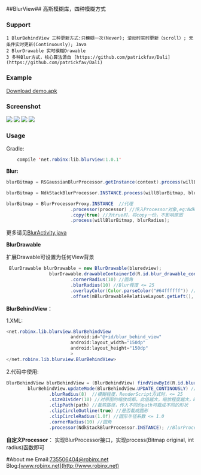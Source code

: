 ##BlurView##
高斯模糊库，四种模糊方式 

### Support ###
    
    1 BlurBehindView 三种更新方式:只模糊一次(Never); 滚动时实时更新（scroll）; 无条件实时更新(Continuously); Java
    2 BlurDrawable 实时模糊Drawable
    3 多种Blur方式，核心算法源自 [https://github.com/patrickfav/Dali](https://github.com/patrickfav/Dali)
    

### Example ###

[Download demo.apk](https://github.com/robinxdroid/BlurView/blob/master/app-debug.apk?raw=true)

### Screenshot ###

![](https://github.com/robinxdroid/BlurView/blob/master/device-2016-08-23-172040.png?raw=true) 
![](https://github.com/robinxdroid/BlurView/blob/master/BlurBehindView.gif?raw=true) 
![](https://github.com/robinxdroid/BlurView/blob/master/BlurBehindView1.gif?raw=true) 
![](https://github.com/robinxdroid/BlurView/blob/master/BlurDrawable.gif?raw=true) 

### Usage ###
Gradle:
```java
    compile 'net.robinx:lib.blurview:1.0.1'
```

**Blur:**

```java
blurBitmap = RSGaussianBlurProcessor.getInstance(context).process(willBlurBitmap, blurRadius); //RenderScript其中一个方式(此方式在所有方式中速度最快)

blurBitmap = NdkStackBlurProcessor.INSTANCE.process(willBlurBitmap, blurRadius);  //NDK方式,速度比上面的方式略慢，相对稳定

blurBitmap = BlurProcessorProxy.INSTANCE  //代理
                        .processor(processor) //传入Processor对象,eg:NdkStackBlurProcessor.INSTANCE
                        .copy(true) //为true时，将copy一份，不影响原图
                        .process(willBlurBitmap, blurRadius);

```
更多请见[BlurActivity.java](https://github.com/robinxdroid/BlurView/blob/master/app/src/main/java/net/robinx/blur/view/BlurActivity.java)

**BlurDrawable**

扩展Drawable可设置为任何View背景

```java
 BlurDrawable blurDrawable = new BlurDrawable(bluredview);
                blurDrawable.drawableContainerId(R.id.blur_drawable_container) //此方法用于bluredview内部包含了将要设置blurDrawable的View的时候
                        .cornerRadius(10) //圆角
                        .blurRadius(10) //Blur程度 <= 25
                        .overlayColor(Color.parseColor("#64ffffff")) //覆盖颜色
                        .offset(mBlurDrawableRelativeLayout.getLeft(), mBlurDrawableRelativeLayout.getTop() ); //画布偏移
```   

**BlurBehindView**：

 1.XML:

```java
<net.robinx.lib.blurview.BlurBehindView
                        android:id="@+id/blur_behind_view"
                        android:layout_width="150dp"
                        android:layout_height="150dp"
                        >
</net.robinx.lib.blurview.BlurBehindView>
```   
2.代码中使用: 
```java
BlurBehindView blurBehindView = (BlurBehindView) findViewById(R.id.blur_behind_view);
        blurBehindView.updateMode(BlurBehindView.UPDATE_CONTINOUSLY) //更新方式，3种，见demo
                .blurRadius(8)  //模糊程度，RenderScript方式时，<= 25
                .sizeDivider(10) //对原图的缩放成都，此值越大，缩放程度越大，Blur时间越短
                .clipPath(path) //裁剪路径，传入不同的path可裁成不同的形状
                .clipCircleOutline(true) //是否裁成圆形
                .clipCircleRadius(1.0f) //圆形半径系数 <= 1.0
                .cornerRadius(10) //圆角
                .processor(NdkStackBlurProcessor.INSTANCE); //BlurProcessor，内置了很多不同的Processor，可自己定义
``` 
**自定义Processor**：
实现BlurProcessor接口，实现process(Bitmap original, int radius)函数即可
 

#About me
Email:735506404@robinx.net<br>
Blog:[www.robinx.net](http://www.robinx.net)

